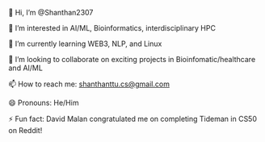 👋 Hi, I’m @Shanthan2307

👀 I’m interested in AI/ML, Bioinformatics, interdisciplinary HPC

🌱 I’m currently learning WEB3, NLP, and Linux

💞️ I’m looking to collaborate on exciting projects in Bioinfomatic/healthcare and AI/ML

📫 How to reach me: shanthanttu.cs@gmail.com

😄 Pronouns: He/Him

⚡ Fun fact: David Malan congratulated me on completing Tideman in CS50 on Reddit!


